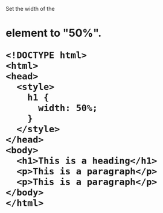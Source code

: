 Set the width of the <h1> element to "50%".

    <!DOCTYPE html>
    <html>
    <head>
      <style>
        h1 {
          width: 50%;
        }
      </style>
    </head>
    <body>
      <h1>This is a heading</h1>
      <p>This is a paragraph</p>
      <p>This is a paragraph</p>
    </body>
    </html>
